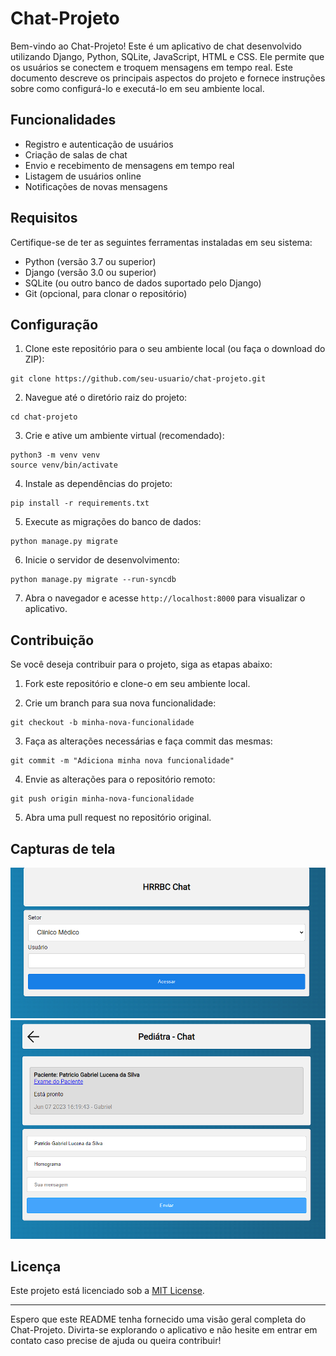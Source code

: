 # Chat-Projeto

Bem-vindo ao Chat-Projeto! Este é um aplicativo de chat desenvolvido utilizando Django, Python, SQLite, JavaScript, HTML e CSS. Ele permite que os usuários se conectem e troquem mensagens em tempo real. Este documento descreve os principais aspectos do projeto e fornece instruções sobre como configurá-lo e executá-lo em seu ambiente local.

## Funcionalidades

- Registro e autenticação de usuários
- Criação de salas de chat
- Envio e recebimento de mensagens em tempo real
- Listagem de usuários online
- Notificações de novas mensagens

## Requisitos

Certifique-se de ter as seguintes ferramentas instaladas em seu sistema:

- Python (versão 3.7 ou superior)
- Django (versão 3.0 ou superior)
- SQLite (ou outro banco de dados suportado pelo Django)
- Git (opcional, para clonar o repositório)

## Configuração

1. Clone este repositório para o seu ambiente local (ou faça o download do ZIP):

```
git clone https://github.com/seu-usuario/chat-projeto.git
```

2. Navegue até o diretório raiz do projeto:

```
cd chat-projeto
```

3. Crie e ative um ambiente virtual (recomendado):

```
python3 -m venv venv
source venv/bin/activate
```

4. Instale as dependências do projeto:

```
pip install -r requirements.txt
```

5. Execute as migrações do banco de dados:

```
python manage.py migrate 
```

6. Inicie o servidor de desenvolvimento:

```
python manage.py migrate --run-syncdb
```

7. Abra o navegador e acesse `http://localhost:8000` para visualizar o aplicativo.

## Contribuição

Se você deseja contribuir para o projeto, siga as etapas abaixo:

1. Fork este repositório e clone-o em seu ambiente local.

2. Crie um branch para sua nova funcionalidade:

```
git checkout -b minha-nova-funcionalidade
```

3. Faça as alterações necessárias e faça commit das mesmas:

```
git commit -m "Adiciona minha nova funcionalidade"
```

4. Envie as alterações para o repositório remoto:

```
git push origin minha-nova-funcionalidade
```

5. Abra uma pull request no repositório original.

## Capturas de tela

![Captura de tela 1](path/a1.png)
![Captura de tela 2](path/a2.png)

## Licença

Este projeto está licenciado sob a [MIT License](LICENSE).

---
Espero que este README tenha fornecido uma visão geral completa do Chat-Projeto. Divirta-se explorando o aplicativo e não hesite em entrar em contato caso precise de ajuda ou queira contribuir!